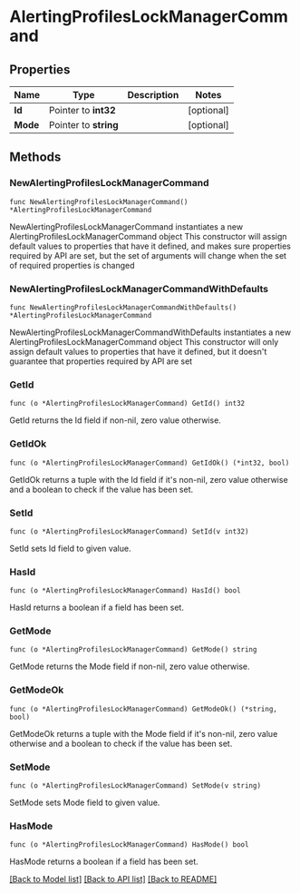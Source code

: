# AlertingProfilesLockManagerCommand

## Properties

Name | Type | Description | Notes
------------ | ------------- | ------------- | -------------
**Id** | Pointer to **int32** |  | [optional] 
**Mode** | Pointer to **string** |  | [optional] 

## Methods

### NewAlertingProfilesLockManagerCommand

`func NewAlertingProfilesLockManagerCommand() *AlertingProfilesLockManagerCommand`

NewAlertingProfilesLockManagerCommand instantiates a new AlertingProfilesLockManagerCommand object
This constructor will assign default values to properties that have it defined,
and makes sure properties required by API are set, but the set of arguments
will change when the set of required properties is changed

### NewAlertingProfilesLockManagerCommandWithDefaults

`func NewAlertingProfilesLockManagerCommandWithDefaults() *AlertingProfilesLockManagerCommand`

NewAlertingProfilesLockManagerCommandWithDefaults instantiates a new AlertingProfilesLockManagerCommand object
This constructor will only assign default values to properties that have it defined,
but it doesn't guarantee that properties required by API are set

### GetId

`func (o *AlertingProfilesLockManagerCommand) GetId() int32`

GetId returns the Id field if non-nil, zero value otherwise.

### GetIdOk

`func (o *AlertingProfilesLockManagerCommand) GetIdOk() (*int32, bool)`

GetIdOk returns a tuple with the Id field if it's non-nil, zero value otherwise
and a boolean to check if the value has been set.

### SetId

`func (o *AlertingProfilesLockManagerCommand) SetId(v int32)`

SetId sets Id field to given value.

### HasId

`func (o *AlertingProfilesLockManagerCommand) HasId() bool`

HasId returns a boolean if a field has been set.

### GetMode

`func (o *AlertingProfilesLockManagerCommand) GetMode() string`

GetMode returns the Mode field if non-nil, zero value otherwise.

### GetModeOk

`func (o *AlertingProfilesLockManagerCommand) GetModeOk() (*string, bool)`

GetModeOk returns a tuple with the Mode field if it's non-nil, zero value otherwise
and a boolean to check if the value has been set.

### SetMode

`func (o *AlertingProfilesLockManagerCommand) SetMode(v string)`

SetMode sets Mode field to given value.

### HasMode

`func (o *AlertingProfilesLockManagerCommand) HasMode() bool`

HasMode returns a boolean if a field has been set.


[[Back to Model list]](../README.md#documentation-for-models) [[Back to API list]](../README.md#documentation-for-api-endpoints) [[Back to README]](../README.md)


